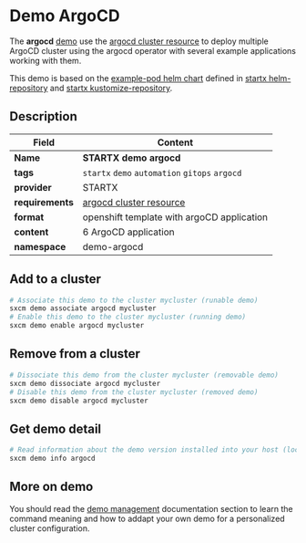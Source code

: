 # Demo ArgoCD

The **argocd** [demo](../../5-demos) use the [argocd cluster resource](../../resources/argocd) to deploy multiple ArgoCD cluster using the argocd operator with several example applications working with them.

This demo is based on the [example-pod helm chart](https://helm-repository.readthedocs.io/en/latest/charts/example-pod) defined in [startx helm-repository](https://helm-repository.readthedocs.io) and [startx kustomize-repository](https://kustomize-repository.readthedocs.io).

## Description

| Field            | Content                                           |
| ---------------- | ------------------------------------------------- |
| **Name**         | **STARTX demo argocd**                            |
| **tags**         | `startx` `demo` `automation` `gitops` `argocd`    |
| **provider**     | STARTX                                            |
| **requirements** | [argocd cluster resource](../../resources/argocd) |
| **format**       | openshift template with argoCD application        |
| **content**      | 6 ArgoCD application                              |
| **namespace**    | demo-argocd                                       |

## Add to a cluster

```bash
# Associate this demo to the cluster mycluster (runable demo)
sxcm demo associate argocd mycluster
# Enable this demo to the cluster mycluster (running demo)
sxcm demo enable argocd mycluster
```

## Remove from a cluster

```bash
# Dissociate this demo from the cluster mycluster (removable demo)
sxcm demo dissociate argocd mycluster
# Disable this demo from the cluster mycluster (removed demo)
sxcm demo disable argocd mycluster
```

## Get demo detail

```bash
# Read information about the demo version installed into your host (local)
sxcm demo info argocd
```

## More on demo

You should read the [demo management](../../5-demos) documentation section to learn the command
meaning and how to addapt your own demo for a personalized cluster configuration.
